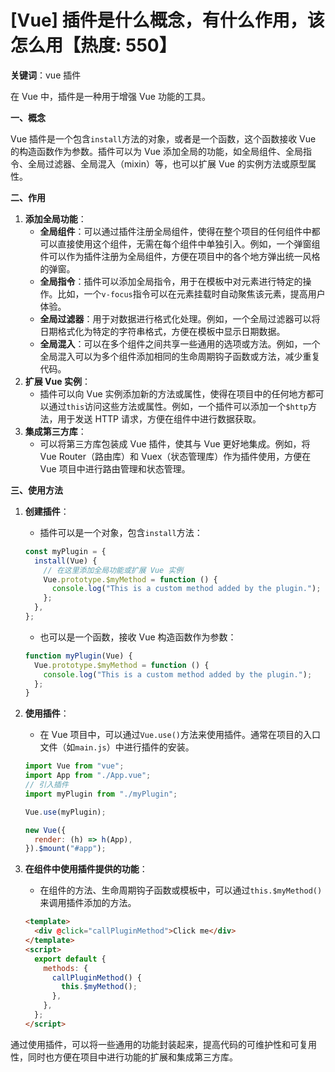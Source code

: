# [Vue] 插件是什么概念，有什么作用，该怎么用【热度: 550】

**关键词**：vue 插件

在 Vue 中，插件是一种用于增强 Vue 功能的工具。

**一、概念**

Vue 插件是一个包含`install`方法的对象，或者是一个函数，这个函数接收 Vue 的构造函数作为参数。插件可以为 Vue 添加全局的功能，如全局组件、全局指令、全局过滤器、全局混入（mixin）等，也可以扩展 Vue 的实例方法或原型属性。

**二、作用**

1. **添加全局功能**：
   - **全局组件**：可以通过插件注册全局组件，使得在整个项目的任何组件中都可以直接使用这个组件，无需在每个组件中单独引入。例如，一个弹窗组件可以作为插件注册为全局组件，方便在项目中的各个地方弹出统一风格的弹窗。
   - **全局指令**：插件可以添加全局指令，用于在模板中对元素进行特定的操作。比如，一个`v-focus`指令可以在元素挂载时自动聚焦该元素，提高用户体验。
   - **全局过滤器**：用于对数据进行格式化处理。例如，一个全局过滤器可以将日期格式化为特定的字符串格式，方便在模板中显示日期数据。
   - **全局混入**：可以在多个组件之间共享一些通用的选项或方法。例如，一个全局混入可以为多个组件添加相同的生命周期钩子函数或方法，减少重复代码。
2. **扩展 Vue 实例**：
   - 插件可以向 Vue 实例添加新的方法或属性，使得在项目中的任何地方都可以通过`this`访问这些方法或属性。例如，一个插件可以添加一个`$http`方法，用于发送 HTTP 请求，方便在组件中进行数据获取。
3. **集成第三方库**：
   - 可以将第三方库包装成 Vue 插件，使其与 Vue 更好地集成。例如，将 Vue Router（路由库）和 Vuex（状态管理库）作为插件使用，方便在 Vue 项目中进行路由管理和状态管理。

**三、使用方法**

1. **创建插件**：
   - 插件可以是一个对象，包含`install`方法：
   ```javascript
   const myPlugin = {
     install(Vue) {
       // 在这里添加全局功能或扩展 Vue 实例
       Vue.prototype.$myMethod = function () {
         console.log("This is a custom method added by the plugin.");
       };
     },
   };
   ```
   - 也可以是一个函数，接收 Vue 构造函数作为参数：
   ```javascript
   function myPlugin(Vue) {
     Vue.prototype.$myMethod = function () {
       console.log("This is a custom method added by the plugin.");
     };
   }
   ```
2. **使用插件**：

   - 在 Vue 项目中，可以通过`Vue.use()`方法来使用插件。通常在项目的入口文件（如`main.js`）中进行插件的安装。

   ```javascript
   import Vue from "vue";
   import App from "./App.vue";
   // 引入插件
   import myPlugin from "./myPlugin";

   Vue.use(myPlugin);

   new Vue({
     render: (h) => h(App),
   }).$mount("#app");
   ```

3. **在组件中使用插件提供的功能**：
   - 在组件的方法、生命周期钩子函数或模板中，可以通过`this.$myMethod()`来调用插件添加的方法。
   ```html
   <template>
     <div @click="callPluginMethod">Click me</div>
   </template>
   <script>
     export default {
       methods: {
         callPluginMethod() {
           this.$myMethod();
         },
       },
     };
   </script>
   ```

通过使用插件，可以将一些通用的功能封装起来，提高代码的可维护性和可复用性，同时也方便在项目中进行功能的扩展和集成第三方库。